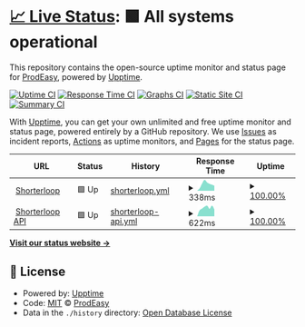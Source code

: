 # [📈 Live Status](https://shorterloopstatus.com): <!--live status--> **🟩 All systems operational**

This repository contains the open-source uptime monitor and status page for [ProdEasy](https://prodeasy.com), powered by [Upptime](https://github.com/upptime/upptime).

[![Uptime CI](https://github.com/covation-labs/uptime/workflows/Uptime%20CI/badge.svg)](https://github.com/covation-labs/uptime/actions?query=workflow%3A%22Uptime+CI%22)
[![Response Time CI](https://github.com/covation-labs/uptime/workflows/Response%20Time%20CI/badge.svg)](https://github.com/covation-labs/uptime/actions?query=workflow%3A%22Response+Time+CI%22)
[![Graphs CI](https://github.com/covation-labs/uptime/workflows/Graphs%20CI/badge.svg)](https://github.com/covation-labs/uptime/actions?query=workflow%3A%22Graphs+CI%22)
[![Static Site CI](https://github.com/covation-labs/uptime/workflows/Static%20Site%20CI/badge.svg)](https://github.com/covation-labs/uptime/actions?query=workflow%3A%22Static+Site+CI%22)
[![Summary CI](https://github.com/covation-labs/uptime/workflows/Summary%20CI/badge.svg)](https://github.com/covation-labs/uptime/actions?query=workflow%3A%22Summary+CI%22)

With [Upptime](https://upptime.js.org), you can get your own unlimited and free uptime monitor and status page, powered entirely by a GitHub repository. We use [Issues](https://github.com/covation-labs/uptime/issues) as incident reports, [Actions](https://github.com/covation-labs/uptime/actions) as uptime monitors, and [Pages](https://shorterloopstatus.com) for the status page.

<!--start: status pages-->
<!-- This summary is generated by Upptime (https://github.com/upptime/upptime) -->
<!-- Do not edit this manually, your changes will be overwritten -->
<!-- prettier-ignore -->
| URL | Status | History | Response Time | Uptime |
| --- | ------ | ------- | ------------- | ------ |
| <img alt="" src="https://icons.duckduckgo.com/ip3/prodeasy.com.ico" height="13"> [Shorterloop](https://prodeasy.com) | 🟩 Up | [shorterloop.yml](https://github.com/shorterloop/uptime/commits/HEAD/history/shorterloop.yml) | <details><summary><img alt="Response time graph" src="./graphs/shorterloop/response-time-week.png" height="20"> 338ms</summary><br><a href="https://shorterloopstatus.com/history/shorterloop"><img alt="Response time 206" src="https://img.shields.io/endpoint?url=https%3A%2F%2Fraw.githubusercontent.com%2Fshorterloop%2Fuptime%2FHEAD%2Fapi%2Fshorterloop%2Fresponse-time.json"></a><br><a href="https://shorterloopstatus.com/history/shorterloop"><img alt="24-hour response time 440" src="https://img.shields.io/endpoint?url=https%3A%2F%2Fraw.githubusercontent.com%2Fshorterloop%2Fuptime%2FHEAD%2Fapi%2Fshorterloop%2Fresponse-time-day.json"></a><br><a href="https://shorterloopstatus.com/history/shorterloop"><img alt="7-day response time 338" src="https://img.shields.io/endpoint?url=https%3A%2F%2Fraw.githubusercontent.com%2Fshorterloop%2Fuptime%2FHEAD%2Fapi%2Fshorterloop%2Fresponse-time-week.json"></a><br><a href="https://shorterloopstatus.com/history/shorterloop"><img alt="30-day response time 264" src="https://img.shields.io/endpoint?url=https%3A%2F%2Fraw.githubusercontent.com%2Fshorterloop%2Fuptime%2FHEAD%2Fapi%2Fshorterloop%2Fresponse-time-month.json"></a><br><a href="https://shorterloopstatus.com/history/shorterloop"><img alt="1-year response time 206" src="https://img.shields.io/endpoint?url=https%3A%2F%2Fraw.githubusercontent.com%2Fshorterloop%2Fuptime%2FHEAD%2Fapi%2Fshorterloop%2Fresponse-time-year.json"></a></details> | <details><summary><a href="https://shorterloopstatus.com/history/shorterloop">100.00%</a></summary><a href="https://shorterloopstatus.com/history/shorterloop"><img alt="All-time uptime 99.99%" src="https://img.shields.io/endpoint?url=https%3A%2F%2Fraw.githubusercontent.com%2Fshorterloop%2Fuptime%2FHEAD%2Fapi%2Fshorterloop%2Fuptime.json"></a><br><a href="https://shorterloopstatus.com/history/shorterloop"><img alt="24-hour uptime 100.00%" src="https://img.shields.io/endpoint?url=https%3A%2F%2Fraw.githubusercontent.com%2Fshorterloop%2Fuptime%2FHEAD%2Fapi%2Fshorterloop%2Fuptime-day.json"></a><br><a href="https://shorterloopstatus.com/history/shorterloop"><img alt="7-day uptime 100.00%" src="https://img.shields.io/endpoint?url=https%3A%2F%2Fraw.githubusercontent.com%2Fshorterloop%2Fuptime%2FHEAD%2Fapi%2Fshorterloop%2Fuptime-week.json"></a><br><a href="https://shorterloopstatus.com/history/shorterloop"><img alt="30-day uptime 100.00%" src="https://img.shields.io/endpoint?url=https%3A%2F%2Fraw.githubusercontent.com%2Fshorterloop%2Fuptime%2FHEAD%2Fapi%2Fshorterloop%2Fuptime-month.json"></a><br><a href="https://shorterloopstatus.com/history/shorterloop"><img alt="1-year uptime 99.99%" src="https://img.shields.io/endpoint?url=https%3A%2F%2Fraw.githubusercontent.com%2Fshorterloop%2Fuptime%2FHEAD%2Fapi%2Fshorterloop%2Fuptime-year.json"></a></details>
| <img alt="" src="https://icons.duckduckgo.com/ip3/app-api.prodeasy.com.ico" height="13"> [Shorterloop API](https://app-api.prodeasy.com) | 🟩 Up | [shorterloop-api.yml](https://github.com/shorterloop/uptime/commits/HEAD/history/shorterloop-api.yml) | <details><summary><img alt="Response time graph" src="./graphs/shorterloop-api/response-time-week.png" height="20"> 622ms</summary><br><a href="https://shorterloopstatus.com/history/shorterloop-api"><img alt="Response time 735" src="https://img.shields.io/endpoint?url=https%3A%2F%2Fraw.githubusercontent.com%2Fshorterloop%2Fuptime%2FHEAD%2Fapi%2Fshorterloop-api%2Fresponse-time.json"></a><br><a href="https://shorterloopstatus.com/history/shorterloop-api"><img alt="24-hour response time 683" src="https://img.shields.io/endpoint?url=https%3A%2F%2Fraw.githubusercontent.com%2Fshorterloop%2Fuptime%2FHEAD%2Fapi%2Fshorterloop-api%2Fresponse-time-day.json"></a><br><a href="https://shorterloopstatus.com/history/shorterloop-api"><img alt="7-day response time 622" src="https://img.shields.io/endpoint?url=https%3A%2F%2Fraw.githubusercontent.com%2Fshorterloop%2Fuptime%2FHEAD%2Fapi%2Fshorterloop-api%2Fresponse-time-week.json"></a><br><a href="https://shorterloopstatus.com/history/shorterloop-api"><img alt="30-day response time 566" src="https://img.shields.io/endpoint?url=https%3A%2F%2Fraw.githubusercontent.com%2Fshorterloop%2Fuptime%2FHEAD%2Fapi%2Fshorterloop-api%2Fresponse-time-month.json"></a><br><a href="https://shorterloopstatus.com/history/shorterloop-api"><img alt="1-year response time 735" src="https://img.shields.io/endpoint?url=https%3A%2F%2Fraw.githubusercontent.com%2Fshorterloop%2Fuptime%2FHEAD%2Fapi%2Fshorterloop-api%2Fresponse-time-year.json"></a></details> | <details><summary><a href="https://shorterloopstatus.com/history/shorterloop-api">100.00%</a></summary><a href="https://shorterloopstatus.com/history/shorterloop-api"><img alt="All-time uptime 96.54%" src="https://img.shields.io/endpoint?url=https%3A%2F%2Fraw.githubusercontent.com%2Fshorterloop%2Fuptime%2FHEAD%2Fapi%2Fshorterloop-api%2Fuptime.json"></a><br><a href="https://shorterloopstatus.com/history/shorterloop-api"><img alt="24-hour uptime 100.00%" src="https://img.shields.io/endpoint?url=https%3A%2F%2Fraw.githubusercontent.com%2Fshorterloop%2Fuptime%2FHEAD%2Fapi%2Fshorterloop-api%2Fuptime-day.json"></a><br><a href="https://shorterloopstatus.com/history/shorterloop-api"><img alt="7-day uptime 100.00%" src="https://img.shields.io/endpoint?url=https%3A%2F%2Fraw.githubusercontent.com%2Fshorterloop%2Fuptime%2FHEAD%2Fapi%2Fshorterloop-api%2Fuptime-week.json"></a><br><a href="https://shorterloopstatus.com/history/shorterloop-api"><img alt="30-day uptime 100.00%" src="https://img.shields.io/endpoint?url=https%3A%2F%2Fraw.githubusercontent.com%2Fshorterloop%2Fuptime%2FHEAD%2Fapi%2Fshorterloop-api%2Fuptime-month.json"></a><br><a href="https://shorterloopstatus.com/history/shorterloop-api"><img alt="1-year uptime 96.54%" src="https://img.shields.io/endpoint?url=https%3A%2F%2Fraw.githubusercontent.com%2Fshorterloop%2Fuptime%2FHEAD%2Fapi%2Fshorterloop-api%2Fuptime-year.json"></a></details>

<!--end: status pages-->

[**Visit our status website →**](https://shorterloopstatus.com)

## 📄 License

- Powered by: [Upptime](https://github.com/upptime/upptime)
- Code: [MIT](./LICENSE) © [ProdEasy](https://prodeasy.com)
- Data in the `./history` directory: [Open Database License](https://opendatacommons.org/licenses/odbl/1-0/)
